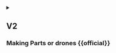 <details>
<summary>

## V2
### Making Parts or drones {{official}}

</summary>

## {{anon}}
1. {{as_an}} do everything I could do in a V1

----
## {{user}}
1. {{as_u}} do everything I could do in a V1 
2. {{as_u}} make a {{official}}ity request for a Part or a build, that is admin would review my Part or build and make it {{official}} if everything is correct, so that my Part will become {{official}}
3. {{as_u}} add a comment to the {{official}}ity request, so that reviewer will get some information on where or how he can confirm Part characteristics
4. {{as_u}} add a file to {{official}}ity request, that is I can add documentation
5. {{as_u}} receive points for my profile, that is I can get new statuses or badges in the future
6. {{as_u}} see other people statuses or badges, that is near their name everywhere
7. {{as_u}} send a change request for any {{official}} Part, that is I can specify what exactly needs to be changed and why
8. {{as_u}} add a file to my change request, that is I can proof myself correct
9. {{as_u}} view all pending change requests, so that I won't send same request
10. {{as_u}} no longer update or delete item after it became {{official}}, even if I created it

---- 
## {{admin}}
1. {{as_ad}} do everything I could do in a V1
2. {{as_ad}} accept or deny {{official}}ity requests, that is Part's or build's {{official}}ity will be changed automatically
3. {{as_ad}} accept or deny change request


</details>